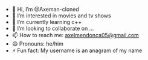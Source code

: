 - 👋 Hi, I’m @Axeman-cloned
- 👀 I’m interested in movies and tv shows
- 🌱 I’m currently learning c++
- 💞️ I’m looking to collaborate on ...
- 📫 How to reach me: axelmendonca05@gmail.com 
- 😄 Pronouns: he/him
- ⚡ Fun fact: My username is an anagram of my name

<!---
Axeman-cloned/Axeman-cloned is a ✨ special ✨ repository because its `README.md` (this file) appears on your GitHub profile.
You can click the Preview link to take a look at your changes.
--->
